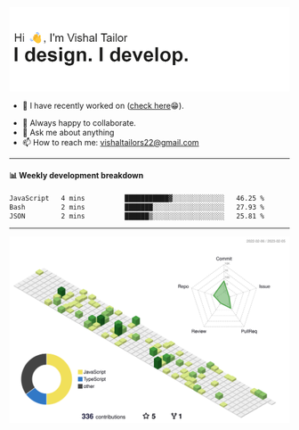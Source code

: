 ![Hi, I'm Vishal Tailor. I design. I develop.](https://github.com/vishaltailors/vishaltailors/blob/main/header.png?raw=true)

- 🔭 I have recently worked on ([check here](https://vishaltailor.com)😁).
<!-- - 🎦 Currently watching: JavaScript: The Hard Parts By Will Sentance. -->
- 👯 Always happy to collaborate.
- 💬 Ask me about anything
- 📫 How to reach me: <a href="mailto:vishaltailors22@gmail.com">vishaltailors22@gmail.com</a>

<hr /> 
<h4>📊 Weekly development breakdown</h4>
<!--START_SECTION:waka-->

```text
JavaScript   4 mins          ███████████▓░░░░░░░░░░░░░   46.25 %
Bash         2 mins          ███████░░░░░░░░░░░░░░░░░░   27.93 %
JSON         2 mins          ██████▒░░░░░░░░░░░░░░░░░░   25.81 %
```

<!--END_SECTION:waka-->
<hr /> 

![](./profile-3d-contrib/profile-green-animate.svg)
